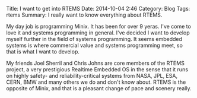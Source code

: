 Title: I want to get into RTEMS
Date: 2014-10-04 2:46
Category: Blog
Tags: rtems
Summary: I really want to know everything about RTEMS.

My day job is programming Minix. It has been for over 9 yeras.  I've
come to love it and systems programming in general. I've decided I
want to develop myself further in the field of systems programming.
It seems embedded systems is where commercial value and systems
programming meet, so that is what I want to develop.

My friends Joel Sherril and Chris Johns are core members of the
RTEMS project, a very prestigious Realtime Embedded OS in the sense 
that it runs on highly safety- and reliability-critical systems
from NASA, JPL, ESA, CERN, BMW and many others we do and don't
know about. RTEMS is the opposite of Minix, and that is a pleasant
change of pace and scenery really.

